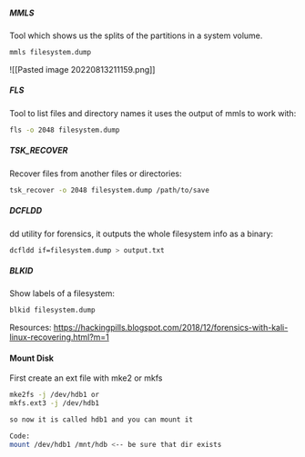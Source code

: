 ##### MMLS
Tool which shows us the splits of the partitions in a system volume.
```bash
mmls filesystem.dump
```

![[Pasted image 20220813211159.png]]

##### FLS
Tool to list files and directory names it uses the output of mmls to work with:
```bash
fls -o 2048 filesystem.dump
```

##### TSK_RECOVER
Recover files from another files or directories:
```bash
tsk_recover -o 2048 filesystem.dump /path/to/save
```

##### DCFLDD
dd utility for forensics, it outputs the whole filesystem info as a binary:
```bash
dcfldd if=filesystem.dump > output.txt
```

##### BLKID
Show labels of a filesystem:
```bash
blkid filesystem.dump
```

Resources:
https://hackingpills.blogspot.com/2018/12/forensics-with-kali-linux-recovering.html?m=1

#### Mount Disk
First create an ext file with mke2 or mkfs
```bash
mke2fs -j /dev/hdb1 or
mkfs.ext3 -j /dev/hdb1

so now it is called hdb1 and you can mount it

Code:
mount /dev/hdb1 /mnt/hdb <-- be sure that dir exists
```